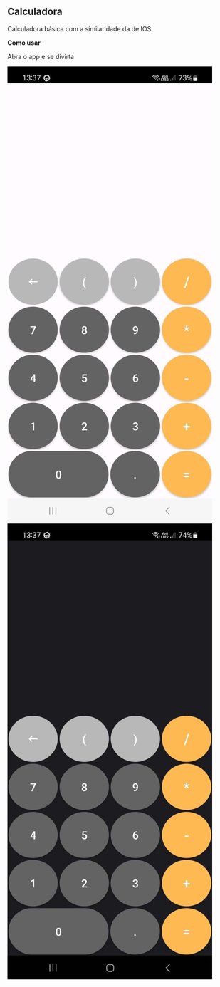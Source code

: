 ## Calculadora
Calculadora básica com a similaridade da de IOS.

**Como usar**

Abra o app e se divirta

<img src="/app/src/main/res/assets/whitemode.jpg"><img src="/app/src/main/res/assets/darkmode.jpg">
